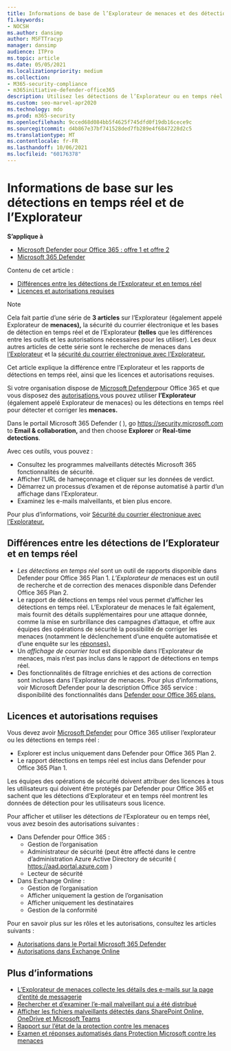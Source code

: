 ```yaml
---
title: Informations de base de l’Explorateur de menaces et des détections en temps réel dans Microsoft Defender Office 365
f1.keywords:
- NOCSH
ms.author: dansimp
author: MSFTTracyp
manager: dansimp
audience: ITPro
ms.topic: article
ms.date: 05/05/2021
ms.localizationpriority: medium
ms.collection:
- M365-security-compliance
- m365initiative-defender-office365
description: Utilisez les détections de l’Explorateur ou en temps réel pour examiner les menaces et y répondre efficacement.
ms.custom: seo-marvel-apr2020
ms.technology: mdo
ms.prod: m365-security
ms.openlocfilehash: 9cced68d084bb5f4625f745dfd0f19db16cece9c
ms.sourcegitcommit: d4b867e37bf741528ded7fb289e4f6847228d2c5
ms.translationtype: MT
ms.contentlocale: fr-FR
ms.lasthandoff: 10/06/2021
ms.locfileid: "60176378"
---
```

# <a name="explorer-and-real-time-detections-basics"></a>Informations de base sur les détections en temps réel et de l’Explorateur

**S’applique à**
- [Microsoft Defender pour Office 365 : offre 1 et offre 2](defender-for-office-365.md)
- [Microsoft 365 Defender](../defender/microsoft-365-defender.md)

Contenu de cet article :

- [Différences entre les détections de l’Explorateur et en temps réel](#differences-between-explorer-and-real-time-detections)
- [Licences et autorisations requises](#required-licenses-and-permissions)

> [!NOTE]
> Cela fait partie d’une série de **3 articles** sur l’Explorateur (également appelé Explorateur de **menaces),** la sécurité du courrier électronique et les bases de détection en temps réel et de l’Explorateur **(telles** que les différences entre les outils et les autorisations nécessaires pour les utiliser). Les deux autres articles de cette série sont le recherche de menaces dans [l’Explorateur](threat-hunting-in-threat-explorer.md) et la [sécurité du courrier électronique avec l’Explorateur.](email-security-in-microsoft-defender.md)

Cet article explique la différence entre l’Explorateur et les rapports de détections en temps réel, ainsi que les licences et autorisations requises.

Si votre organisation dispose de [Microsoft Defender](defender-for-office-365.md)pour Office 365 et que vous disposez des [autorisations,](#required-licenses-and-permissions)vous pouvez utiliser **l’Explorateur** (également appelé Explorateur de menaces) ou les détections en temps réel pour détecter et corriger les **menaces.**

Dans le portail Microsoft 365 Defender ( ), go <https://security.microsoft.com> to **Email & collaboration,** and then choose **Explorer** _or_ **Real-time detections**.

Avec ces outils, vous pouvez :

- Consultez les programmes malveillants détectés Microsoft 365 fonctionnalités de sécurité.
- Afficher l’URL de hameçonnage et cliquer sur les données de verdict.
- Démarrez un processus d’examen et de réponse automatisé à partir d’un affichage dans l’Explorateur.
- Examinez les e-mails malveillants, et bien plus encore.

Pour plus d’informations, voir [Sécurité du courrier électronique avec l’Explorateur.](email-security-in-microsoft-defender.md)

## <a name="differences-between-explorer-and-real-time-detections"></a>Différences entre les détections de l’Explorateur et en temps réel

- *Les détections en temps réel* sont un outil de rapports disponible dans Defender pour Office 365 Plan 1. *L’Explorateur de* menaces est un outil de recherche et de correction des menaces disponible dans Defender Office 365 Plan 2.
- Le rapport de détections en temps réel vous permet d’afficher les détections en temps réel. L’Explorateur de menaces le fait également, mais fournit des détails supplémentaires pour une attaque donnée, comme la mise en surbrillance des campagnes d’attaque, et offre aux équipes des opérations de sécurité la possibilité de corriger les menaces (notamment le déclenchement d’une enquête automatisée et d’une enquête sur les [réponses).](automated-investigation-response-office.md)
- Un *affichage de courrier tout* est disponible dans l’Explorateur de menaces, mais n’est pas inclus dans le rapport de détections en temps réel.
- Des fonctionnalités de filtrage enrichies et des actions de correction sont incluses dans l’Explorateur de menaces. Pour plus d’informations, voir Microsoft Defender pour la description Office 365 service : disponibilité des fonctionnalités dans [Defender pour Office 365 plans.](/office365/servicedescriptions/office-365-advanced-threat-protection-service-description#feature-availability-across-advanced-threat-protection-atp-plans)

## <a name="required-licenses-and-permissions"></a>Licences et autorisations requises

Vous devez avoir [Microsoft Defender](defender-for-office-365.md) pour Office 365 utiliser l’explorateur ou les détections en temps réel :

- Explorer est inclus uniquement dans Defender pour Office 365 Plan 2.
- Le rapport détections en temps réel est inclus dans Defender pour Office 365 Plan 1.

Les équipes des opérations de sécurité doivent attribuer des licences à tous les utilisateurs qui doivent être protégés par Defender pour Office 365 et sachent que les détections d’Explorateur et en temps réel montrent les données de détection pour les utilisateurs sous licence.

Pour afficher et utiliser les détections *de* l’Explorateur ou en temps réel, vous avez besoin des autorisations suivantes :

- Dans Defender pour Office 365 :
  - Gestion de l’organisation
  - Administrateur de sécurité (peut être affecté dans le centre d’administration Azure Active Directory de sécurité ( <https://aad.portal.azure.com> )
  - Lecteur de sécurité
- Dans Exchange Online :
  - Gestion de l’organisation
  - Afficher uniquement la gestion de l’organisation
  - Afficher uniquement les destinataires
  - Gestion de la conformité

Pour en savoir plus sur les rôles et les autorisations, consultez les articles suivants :

- [Autorisations dans le Portail Microsoft 365 Defender](permissions-microsoft-365-security-center.md)
- [Autorisations dans Exchange Online](/e/exchange/permissions-exo/permissions-exo)

## <a name="more-information"></a>Plus d’informations

- [L’Explorateur de menaces collecte les détails des e-mails sur la page d’entité de messagerie](mdo-email-entity-page.md)
- [Rechercher et d’examiner l’e-mail malveillant qui a été distribué](investigate-malicious-email-that-was-delivered.md)
- [Afficher les fichiers malveillants détectés dans SharePoint Online, OneDrive et Microsoft Teams](mdo-for-spo-odb-and-teams.md)
- [Rapport sur l’état de la protection contre les menaces](view-email-security-reports.md#threat-protection-status-report)
- [Examen et réponses automatisés dans Protection Microsoft contre les menaces](automated-investigation-response-office.md)
